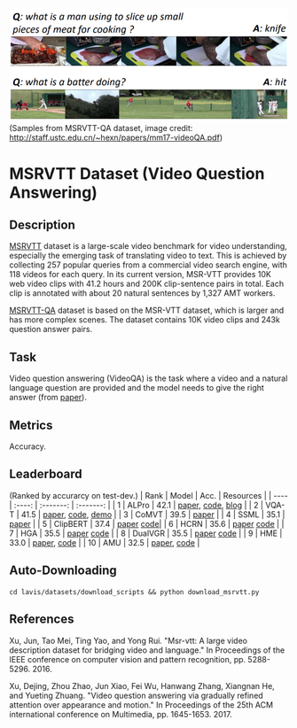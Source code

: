 ![Samples from MSRVTT-QA dataset.](imgs/msrvtt_qa.png)(Samples from MSRVTT-QA dataset, image credit: http://staff.ustc.edu.cn/~hexn/papers/mm17-videoQA.pdf)

# MSRVTT Dataset (Video Question Answering)

## Description
[MSRVTT](https://www.microsoft.com/en-us/research/publication/msr-vtt-a-large-video-description-dataset-for-bridging-video-and-language/) dataset is a large-scale video benchmark for video understanding, especially the emerging task of translating video to text. This is achieved by collecting 257 popular queries from a commercial video search engine, with 118 videos for each query. In its current version, MSR-VTT provides 10K web video clips with 41.2 hours and 200K clip-sentence pairs in total. Each clip is annotated with about 20 natural sentences by 1,327 AMT workers.

[MSRVTT-QA](http://staff.ustc.edu.cn/~hexn/papers/mm17-videoQA.pdf) dataset is based on the MSR-VTT dataset, which is larger and has more complex scenes. The dataset
contains 10K video clips and 243k question answer pairs.

## Task
Video question answering (VideoQA) is the task where
a video and a natural language question are provided and the model
needs to give the right answer (from [paper](http://staff.ustc.edu.cn/~hexn/papers/mm17-videoQA.pdf)).


## Metrics
Accuracy.

## Leaderboard
(Ranked by accurarcy on test-dev.)
| Rank | Model  | Acc. | Resources |
| ---- | :----: | :-------: | :-------: |
| 1    |  ALPro  |  42.1 |  [paper](https://arxiv.org/abs/2112.09583), [code](https://github.com/salesforce/ALPRO), [blog](https://blog.salesforceairesearch.com/alpro/) |
| 2   |  VQA-T  |  41.5 | [paper](https://openaccess.thecvf.com/content/ICCV2021/papers/Yang_Just_Ask_Learning_To_Answer_Questions_From_Millions_of_Narrated_ICCV_2021_paper.pdf), [code](https://github.com/antoyang/just-ask), [demo](http://videoqa.paris.inria.fr/) |
| 3   |  CoMVT | 39.5 | [paper](https://openaccess.thecvf.com/content/CVPR2021/papers/Seo_Look_Before_You_Speak_Visually_Contextualized_Utterances_CVPR_2021_paper.pdf) |
| 4   |  SSML | 35.1 | [paper](https://arxiv.org/abs/2003.03186) |
| 5   |  ClipBERT | 37.4 | [paper](https://arxiv.org/abs/2102.06183) [code](https://github.com/jayleicn/ClipBERT)|
| 6   |  HCRN | 35.6 | [paper](https://arxiv.org/abs/2002.10698) [code](https://github.com/thaolmk54/hcrn-videoqa) |
| 7   |  HGA | 35.5 | [paper](https://ojs.aaai.org/index.php/AAAI/article/view/6767) [code](https://github.com/Jumpin2/HGA) |
| 8   |  DualVGR | 35.5 | [paper](https://arxiv.org/pdf/2107.04768v1.pdf) [code](https://github.com/NJUPT-MCC/DualVGR-VideoQA) |
| 9   |  HME | 33.0 | [paper](https://arxiv.org/pdf/1904.04357.pdf), [code](https://github.com/fanchenyou/HME-VideoQA) |
| 10   |  AMU | 32.5 | [paper](http://staff.ustc.edu.cn/~hexn/papers/mm17-videoQA.pdf), [code](https://github.com/xudejing/video-question-answering) |


## Auto-Downloading
```
cd lavis/datasets/download_scripts && python download_msrvtt.py
```

## References
Xu, Jun, Tao Mei, Ting Yao, and Yong Rui. "Msr-vtt: A large video description dataset for bridging video and language." In Proceedings of the IEEE conference on computer vision and pattern recognition, pp. 5288-5296. 2016.

Xu, Dejing, Zhou Zhao, Jun Xiao, Fei Wu, Hanwang Zhang, Xiangnan He, and Yueting Zhuang. "Video question answering via gradually refined attention over appearance and motion." In Proceedings of the 25th ACM international conference on Multimedia, pp. 1645-1653. 2017.
